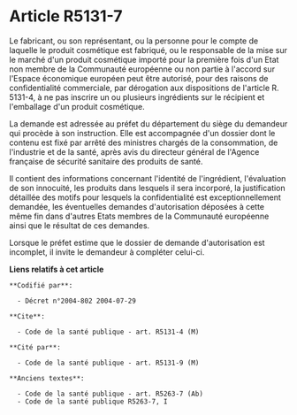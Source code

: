 # Article R5131-7

Le fabricant, ou son représentant, ou la personne pour le compte de laquelle le produit cosmétique est fabriqué, ou le
responsable de la mise sur le marché d'un produit cosmétique importé pour la première fois d'un Etat non membre de la
Communauté européenne ou non partie à l'accord sur l'Espace économique européen peut être autorisé, pour des raisons de
confidentialité commerciale, par dérogation aux dispositions de l'article R. 5131-4, à ne pas inscrire un ou plusieurs
ingrédients sur le récipient et l'emballage d'un produit cosmétique.

La demande est adressée au préfet du département du siège du demandeur qui procède à son instruction. Elle est accompagnée
d'un dossier dont le contenu est fixé par arrêté des ministres chargés de la consommation, de l'industrie et de la santé,
après avis du directeur général de l'Agence française de sécurité sanitaire des produits de santé.

Il contient des informations concernant l'identité de l'ingrédient, l'évaluation de son innocuité, les produits dans lesquels
il sera incorporé, la justification détaillée des motifs pour lesquels la confidentialité est exceptionnellement demandée,
les éventuelles demandes d'autorisation déposées à cette même fin dans d'autres Etats membres de la Communauté européenne
ainsi que le résultat de ces demandes.

Lorsque le préfet estime que le dossier de demande d'autorisation est incomplet, il invite le demandeur à compléter celui-ci.

**Liens relatifs à cet article**

	**Codifié par**:

	  - Décret n°2004-802 2004-07-29

	**Cite**:

	  - Code de la santé publique - art. R5131-4 (M)

	**Cité par**:

	  - Code de la santé publique - art. R5131-9 (M)

	**Anciens textes**:

	  - Code de la santé publique - art. R5263-7 (Ab)
	  - Code de la santé publique R5263-7, I
